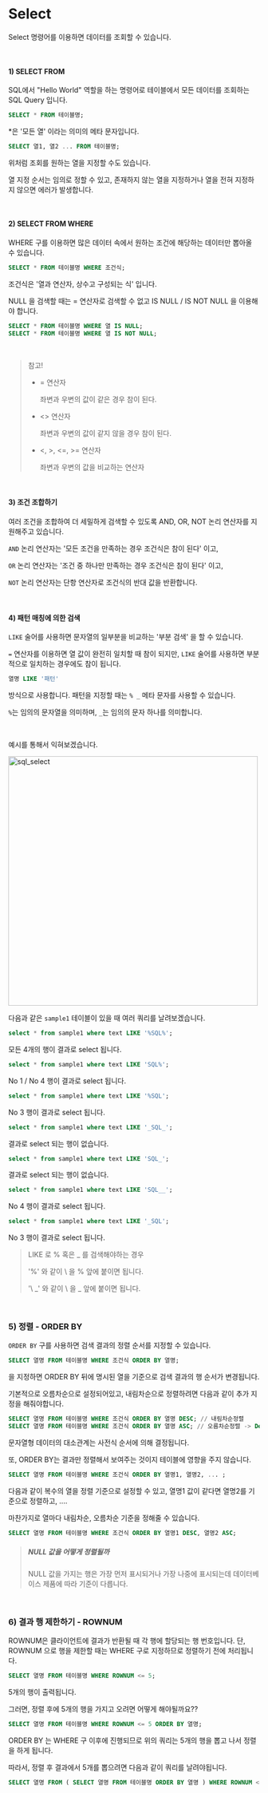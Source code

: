 # Select

Select 명령어를 이용하면 데이터를 조회할 수 있습니다.

<br>

#### 1) SELECT FROM

SQL에서 "Hello World" 역할을 하는 명령어로 테이블에서 모든 데이터를 조회하는 SQL Query 입니다.

```sql
SELECT * FROM 테이블명;
```

*은 '모든 열' 이라는 의미의 메타 문자입니다.

```sql
SELECT 열1, 열2 ... FROM 테이블명;
```

위처럼 조회를 원하는 열을 지정할 수도 있습니다.

열 지정 순서는 임의로 정할 수 있고, 존재하지 않는 열을 지정하거나 열을 전혀 지정하지 않으면 에러가 발생합니다.

<br>

#### 2) SELECT FROM WHERE

WHERE 구를 이용하면 많은 데이터 속에서 원하는 조건에 해당하는 데이터만 뽑아올 수 있습니다.

```sql
SELECT * FROM 테이블명 WHERE 조건식;
```

조건식은 '열과 연산자, 상수고 구성되는 식' 입니다.

NULL 을 검색할 때는 = 연산자로 검색할 수 없고 IS NULL / IS NOT NULL 을 이용해야 합니다.

```sql
SELECT * FROM 테이블명 WHERE 열 IS NULL;
SELECT * FROM 테이블명 WHERE 열 IS NOT NULL;
```

<br>

> 참고!
>
> - = 연산자 
>
>   좌변과 우변의 값이 같은 경우 참이 된다.
>
> - <> 연산자
>
>   좌변과 우변의 값이 같지 않을 경우 참이 된다.
>
> - <, >, <=, >= 연산자
>
>   좌변과 우변의 값을 비교하는 연산자

<br>

#### 3) 조건 조합하기

여러 조건을 조합하여 더 세밀하게 검색할 수 있도록 AND, OR, NOT 논리 연산자를 지원해주고 있습니다.

`AND`  논리 연산자는 '모든 조건을 만족하는 경우 조건식은 참이 된다' 이고,

`OR` 논리 연산자는 '조건 중 하나만 만족하는 경우 조건식은 참이 된다' 이고,

`NOT` 논리 연산자는 단항 연산자로 조건식의 반대 값을 반환합니다.

<br>

#### 4) 패턴 매칭에 의한 검색

`LIKE` 술어를 사용하면 문자열의 일부분을 비교하는 '부분 검색' 을 할 수 있습니다.

`=` 연산자를 이용하면 열 값이 완전히 일치할 때 참이 되지만, `LIKE` 술어를 사용하면 부분적으로 일치하는 경우에도 참이 됩니다.

```sql
열명 LIKE '패턴'
```

방식으로 사용합니다. 패턴을 지정할 때는 `% _` 메타 문자를 사용할 수 있습니다.

`%`는 임의의 문자열을 의미하며, `_`는 임의의 문자 하나를 의미합니다.

<br>

예시를 통해서 익혀보겠습니다.

<img src="https://user-images.githubusercontent.com/59816811/113669977-7c330280-96ef-11eb-98a4-a7d2170623b5.png" alt="sql_select" width="500" />

다음과 같은 `sample1` 테이블이 있을 때 여러 쿼리를 날려보겠습니다.

```sql
select * from sample1 where text LIKE '%SQL%';
```

모든 4개의 행이 결과로 select 됩니다.

```sql
select * from sample1 where text LIKE 'SQL%';
```

 No 1 / No 4 행이 결과로 select 됩니다.

```sql
select * from sample1 where text LIKE '%SQL';
```

No 3 행이 결과로 select 됩니다.

```sql
select * from sample1 where text LIKE '_SQL_';
```

결과로 select 되는 행이 없습니다.

```sql
select * from sample1 where text LIKE 'SQL_';
```

결과로 select 되는 행이 없습니다.

```sql
select * from sample1 where text LIKE 'SQL__';
```

No 4 행이 결과로 select 됩니다.

```sql
select * from sample1 where text LIKE '_SQL';
```

No 3 행이 결과로 select 됩니다.

> LIKE 로 % 혹은 _ 를 검색해야하는 경우
>
> '\%' 와 같이 \ 을 % 앞에 붙이면 됩니다.
>
> '\ _' 와 같이 \ 을 _ 앞에 붙이면 됩니다. 

<br>

### 5) 정렬 - ORDER BY

`ORDER BY` 구를 사용하면 검색 결과의 정렬 순서를 지정할 수 있습니다.

```sql
SELECT 열명 FROM 테이블명 WHERE 조건식 ORDER BY 열명;
```

 을 지정하면 ORDER BY 뒤에 명시된 열을 기준으로 검색 결과의 행 순서가 변경됩니다. 

기본적으로 오름차순으로 설정되어있고, 내림차순으로 정렬하려면 다음과 같이 추가 지정을 해줘야합니다.

```sql
SELECT 열명 FROM 테이블명 WHERE 조건식 ORDER BY 열명 DESC; // 내림차순정렬 
SELECT 열명 FROM 테이블명 WHERE 조건식 ORDER BY 열명 ASC; // 오름차순정렬 -> Default 값
```

문자열형 데이터의 대소관계는 사전식 순서에 의해 결정됩니다.

또, ORDER BY는 결과만 정렬해서 보여주는 것이지 테이블에 영향을 주지 않습니다.

```sql
SELECT 열명 FROM 테이블명 WHERE 조건식 ORDER BY 열명1, 열명2, ... ;
```

다음과 같이 복수의 열을 정렬 기준으로 설정할 수 있고, 열명1 값이 같다면 열명2를 기준으로 정렬하고, ....

마찬가지로 열마다 내림차순, 오름차순 기준을 정해줄 수 있습니다.

```sql
SELECT 열명 FROM 테이블명 WHERE 조건식 ORDER BY 열명1 DESC, 열명2 ASC;
```

> #####  NULL 값을 어떻게 정렬될까
>
> NULL 값을 가지는 행은 가장 먼저 표시되거나 가장 나중에 표시되는데 데이터베이스 제품에 따라 기준이 다릅니다.

<br>

### 6) 결과 행 제한하기 - ROWNUM

ROWNUM은 클라이언트에 결과가 반환될 때 각 행에 할당되는 행 번호입니다. 단, ROWNUM 으로 행을 제한할 때는 WHERE 구로 지정하므로 정렬하기 전에 처리됩니다.

```sql
SELECT 열명 FROM 테이블명 WHERE ROWNUM <= 5;
```

5개의 행이 출력됩니다.

그러면, 정렬 후에 5개의 행을 가지고 오려면 어떻게 해야될까요??

```sql
SELECT 열명 FROM 테이블명 WHERE ROWNUM <= 5 ORDER BY 열명;
```

ORDER BY 는 WHERE 구 이후에 진행되므로 위의 쿼리는 5개의 행을 뽑고 나서 정렬을 하게 됩니다.

따라서, 정렬 후 결과에서 5개를 뽑으려면 다음과 같이 쿼리를 날려야됩니다.

```sql
SELECT 열명 FROM ( SELECT 열명 FROM 테이블명 ORDER BY 열명 ) WHERE ROWNUM <= 5;
```


